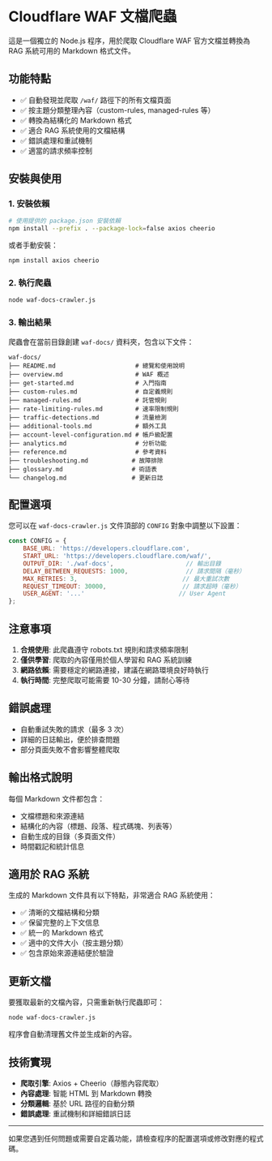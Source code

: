 # Cloudflare WAF 文檔爬蟲

這是一個獨立的 Node.js 程序，用於爬取 Cloudflare WAF 官方文檔並轉換為 RAG 系統可用的 Markdown 格式文件。

## 功能特點

- ✅ 自動發現並爬取 `/waf/` 路徑下的所有文檔頁面
- ✅ 按主題分類整理內容（custom-rules, managed-rules 等）
- ✅ 轉換為結構化的 Markdown 格式
- ✅ 適合 RAG 系統使用的文檔結構
- ✅ 錯誤處理和重試機制
- ✅ 適當的請求頻率控制

## 安裝與使用

### 1. 安裝依賴
```bash
# 使用提供的 package.json 安裝依賴
npm install --prefix . --package-lock=false axios cheerio
```

或者手動安裝：
```bash
npm install axios cheerio
```

### 2. 執行爬蟲
```bash
node waf-docs-crawler.js
```

### 3. 輸出結果
爬蟲會在當前目錄創建 `waf-docs/` 資料夾，包含以下文件：

```
waf-docs/
├── README.md                      # 總覽和使用說明
├── overview.md                    # WAF 概述
├── get-started.md                 # 入門指南
├── custom-rules.md                # 自定義規則
├── managed-rules.md               # 託管規則
├── rate-limiting-rules.md         # 速率限制規則
├── traffic-detections.md          # 流量檢測
├── additional-tools.md            # 額外工具
├── account-level-configuration.md # 帳戶級配置
├── analytics.md                   # 分析功能
├── reference.md                   # 參考資料
├── troubleshooting.md            # 故障排除
├── glossary.md                   # 術語表
└── changelog.md                  # 更新日誌
```

## 配置選項

您可以在 `waf-docs-crawler.js` 文件頂部的 `CONFIG` 對象中調整以下設置：

```javascript
const CONFIG = {
    BASE_URL: 'https://developers.cloudflare.com',
    START_URL: 'https://developers.cloudflare.com/waf/',
    OUTPUT_DIR: './waf-docs',                    // 輸出目錄
    DELAY_BETWEEN_REQUESTS: 1000,                // 請求間隔（毫秒）
    MAX_RETRIES: 3,                             // 最大重試次數
    REQUEST_TIMEOUT: 30000,                     // 請求超時（毫秒）
    USER_AGENT: '...'                          // User Agent
};
```

## 注意事項

1. **合規使用**: 此爬蟲遵守 robots.txt 規則和請求頻率限制
2. **僅供學習**: 爬取的內容僅用於個人學習和 RAG 系統訓練
3. **網路依賴**: 需要穩定的網路連接，建議在網路環境良好時執行
4. **執行時間**: 完整爬取可能需要 10-30 分鐘，請耐心等待

## 錯誤處理

- 自動重試失敗的請求（最多 3 次）
- 詳細的日誌輸出，便於排查問題
- 部分頁面失敗不會影響整體爬取

## 輸出格式說明

每個 Markdown 文件都包含：
- 文檔標題和來源連結
- 結構化的內容（標題、段落、程式碼塊、列表等）
- 自動生成的目錄（多頁面文件）
- 時間戳記和統計信息

## 適用於 RAG 系統

生成的 Markdown 文件具有以下特點，非常適合 RAG 系統使用：

- ✅ 清晰的文檔結構和分類
- ✅ 保留完整的上下文信息
- ✅ 統一的 Markdown 格式
- ✅ 適中的文件大小（按主題分類）
- ✅ 包含原始來源連結便於驗證

## 更新文檔

要獲取最新的文檔內容，只需重新執行爬蟲即可：
```bash
node waf-docs-crawler.js
```

程序會自動清理舊文件並生成新的內容。

## 技術實現

- **爬取引擎**: Axios + Cheerio（靜態內容爬取）
- **內容處理**: 智能 HTML 到 Markdown 轉換
- **分類邏輯**: 基於 URL 路徑的自動分類
- **錯誤處理**: 重試機制和詳細錯誤日誌

---

如果您遇到任何問題或需要自定義功能，請檢查程序的配置選項或修改對應的程式碼。

